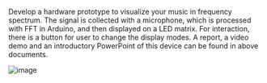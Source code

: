 Develop a hardware prototype to visualize your music in frequency spectrum. The signal is collected with a microphone, which is processed with FFT in Arduino, and then displayed on a LED matrix. For interaction, there is a button for user to change the display modes. 
A report, a video demo and an introductory PowerPoint of this device can be found in above documents. 

![image](https://github.com/ucfnnbx/music-visualizing-device/assets/113748901/6888bda2-4380-4ad2-8421-148dedd64ab3)
